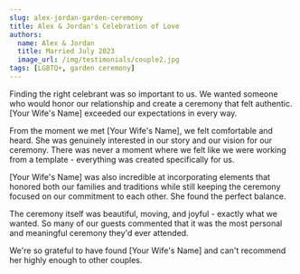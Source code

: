 ```yaml
---
slug: alex-jordan-garden-ceremony
title: Alex & Jordan's Celebration of Love
authors:
  name: Alex & Jordan
  title: Married July 2023
  image_url: /img/testimonials/couple2.jpg
tags: [LGBTQ+, garden ceremony]
---
```


Finding the right celebrant was so important to us. We wanted someone who would honor our relationship and create a ceremony that felt authentic. [Your Wife's Name] exceeded our expectations in every way.

<!--truncate-->

From the moment we met [Your Wife's Name], we felt comfortable and heard. She was genuinely interested in our story and our vision for our ceremony. There was never a moment where we felt like we were working from a template - everything was created specifically for us.

[Your Wife's Name] was also incredible at incorporating elements that honored both our families and traditions while still keeping the ceremony focused on our commitment to each other. She found the perfect balance.

The ceremony itself was beautiful, moving, and joyful - exactly what we wanted. So many of our guests commented that it was the most personal and meaningful ceremony they'd ever attended.

We're so grateful to have found [Your Wife's Name] and can't recommend her highly enough to other couples.